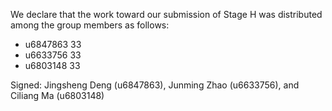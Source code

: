 We declare that the work toward our submission of Stage H was distributed among the group members as follows:

* u6847863 33
* u6633756 33
* u6803148 33

Signed: Jingsheng Deng (u6847863), Junming Zhao (u6633756), and Ciliang Ma (u6803148)

